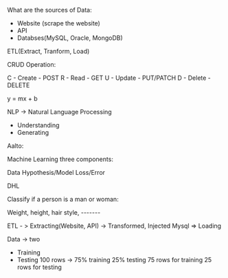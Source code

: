 
What are the sources of Data:

- Website (scrape the website)
- API
- Databses(MySQL, Oracle, MongoDB)
  
ETL(Extract, Tranform, Load)

CRUD Operation:

C - Create - POST
R - Read - GET
U - Update - PUT/PATCH
D - Delete - DELETE

y = mx + b

NLP -> Natural Language Processing

- Understanding
- Generating

Aalto:

Machine Learning three components:

Data
Hypothesis/Model
Loss/Error

DHL

Classify if a person is a man or woman:

Weight, height, hair style, -------

ETL - > Extracting(Website, API) -> Transformed, Injected Mysql => Loading

Data -> two

- Training
- Testing
100 rows -> 75% training 25% testing
75 rows for training
25 rows for testing
